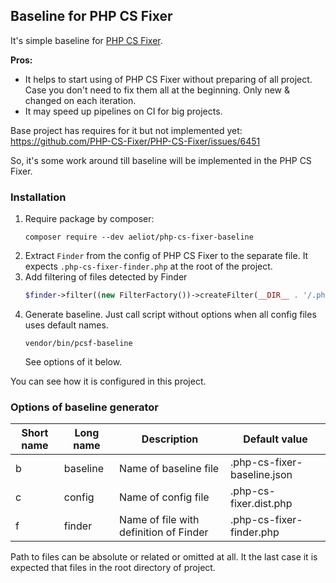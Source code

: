## Baseline for PHP CS Fixer

It's simple baseline for [PHP CS Fixer](https://github.com/PHP-CS-Fixer/PHP-CS-Fixer).

**Pros:**
- It helps to start using of PHP CS Fixer without preparing of all project.
  Case you don't need to fix them all at the beginning. Only new & changed on each iteration.
- It may speed up pipelines on CI for big projects.

Base project has requires for it but not implemented yet: https://github.com/PHP-CS-Fixer/PHP-CS-Fixer/issues/6451

So, it's some work around till baseline will be implemented in the PHP CS Fixer.

### Installation

1. Require package by composer:
    ```shell
    composer require --dev aeliot/php-cs-fixer-baseline
    ```
2. Extract `Finder` from the config of PHP CS Fixer to the separate file. 
   It expects `.php-cs-fixer-finder.php` at the root of the project.
3. Add filtering of files detected by Finder
   ```php
   $finder->filter((new FilterFactory())->createFilter(__DIR__ . '/.php-cs-fixer-baseline.json', $config));
   ```
4. Generate baseline. Just call script without options when all config files uses default names.
   ```shell
   vendor/bin/pcsf-baseline 
   ```
   See options of it below.

You can see how it is configured in this project.

### Options of baseline generator

| Short name | Long name | Description                            | Default value               |
|------------|-----------|----------------------------------------|-----------------------------|
| b          | baseline  | Name of baseline file                  | .php-cs-fixer-baseline.json |
| c          | config    | Name of config file                    | .php-cs-fixer.dist.php      |
| f          | finder    | Name of file with definition of Finder | .php-cs-fixer-finder.php    |

Path to files can be absolute or related or omitted at all. It the last case it is expected that files 
in the root directory of project.
